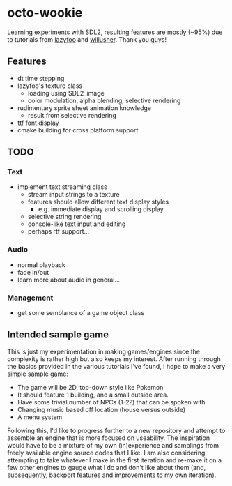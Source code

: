 # octo-wookie
Learning experiments with SDL2, resulting features are mostly (~95%) due to tutorials from [lazyfoo](www.lazyfoo.net) and [willusher](www.willusher.io). Thank you guys!

## Features
 * dt time stepping
 * lazyfoo's texture class
   * loading using SDL2_image
   * color modulation, alpha blending, selective rendering
 * rudimentary sprite sheet animation knowledge
   * result from selective rendering
 * ttf font display
 * cmake building for cross platform support

## TODO
### Text

 * implement text streaming class
   * stream input strings to a texture
   * features should allow different text display styles
     * e.g. immediate display and scrolling display
   * selective string rendering 
   * console-like text input and editing
   * perhaps rtf support...

### Audio

 * normal playback
 * fade in/out
 * learn more about audio in general...

### Management 

 * get some semblance of a game object class 

## Intended sample game
This is just my experimentation in making games/engines since the complexity is rather high but also keeps my interest. After running through the basics provided in the various tutorials I've found, I hope to make a very simple sample game:

 * The game will be 2D, top-down style like Pokemon
 * It should feature 1 building, and a small outside area. 
 * Have some trivial number of NPCs (1-2?) that can be spoken with.
 * Changing music based off location (house versus outside)
 * A menu system

Following this, I'd like to progress further to a new repository and attempt to assemble an engine that is more focused on useability. The inspiration would have to be a mixture of my own (in)experience and samplings from freely available engine source codes that I like. I am also considering attempting to take whatever I make in the first iteration and re-make it on a few other engines to gauge what I do and don't like about them (and, subsequently, backport features and improvements to my own iteration).
